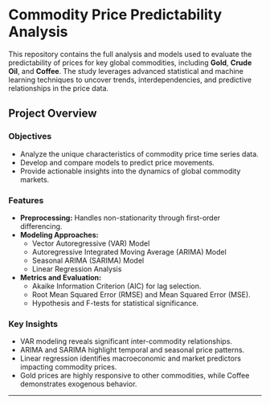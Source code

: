 # Commodity Price Predictability Analysis

This repository contains the full analysis and models used to evaluate the predictability of prices for key global commodities, including **Gold**, **Crude Oil**, and **Coffee**. The study leverages advanced statistical and machine learning techniques to uncover trends, interdependencies, and predictive relationships in the price data.

## Project Overview

### Objectives
- Analyze the unique characteristics of commodity price time series data.
- Develop and compare models to predict price movements.
- Provide actionable insights into the dynamics of global commodity markets.

### Features
- **Preprocessing:** Handles non-stationarity through first-order differencing.
- **Modeling Approaches:**
  - Vector Autoregressive (VAR) Model
  - Autoregressive Integrated Moving Average (ARIMA) Model
  - Seasonal ARIMA (SARIMA) Model
  - Linear Regression Analysis
- **Metrics and Evaluation:**
  - Akaike Information Criterion (AIC) for lag selection.
  - Root Mean Squared Error (RMSE) and Mean Squared Error (MSE).
  - Hypothesis and F-tests for statistical significance.

### Key Insights
- VAR modeling reveals significant inter-commodity relationships.
- ARIMA and SARIMA highlight temporal and seasonal price patterns.
- Linear regression identifies macroeconomic and market predictors impacting commodity prices.
- Gold prices are highly responsive to other commodities, while Coffee demonstrates exogenous behavior.

---
